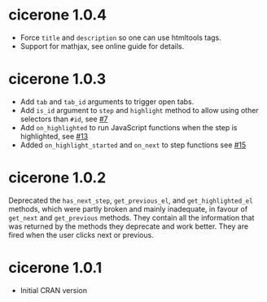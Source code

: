 # cicerone 1.0.4

- Force `title` and `description` so one can use htmltools tags.
- Support for mathjax, see online guide for details.
 
# cicerone 1.0.3

- Add `tab` and `tab_id` arguments to trigger open tabs.
- Add `is_id` argument to `step` and `highlight` method to allow using other selectors than `#id`, see [#7](https://github.com/JohnCoene/cicerone/issues/7)
- Add `on_highlighted` to run JavaScript functions when the step is highlighted, see [#13](https://github.com/JohnCoene/cicerone/issues/13)
- Added `on_highlight_started` and `on_next` to step functions see [#15](https://github.com/JohnCoene/cicerone/issues/15)

# cicerone 1.0.2

Deprecated the `has_next_step`, `get_previous_el`, and `get_highlighted_el` methods, which were partly broken and mainly inadequate, in favour of `get_next` and `get_previous` methods. They contain all the information that was returned by the methods they deprecate and work better. They are fired when the user clicks next or previous.

# cicerone 1.0.1

* Initial CRAN version
